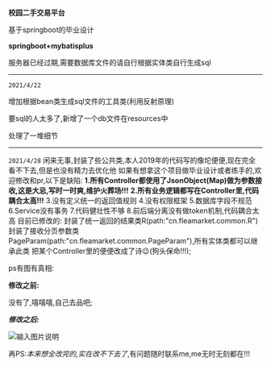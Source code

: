 **校园二手交易平台**

基于springboot的毕业设计

**springboot+mybatisplus**

服务器已经过期,需要数据库文件的请自行根据实体类自行生成sql

-----------------------------------------------
`2021/4/22`

增加根据bean类生成sql文件的工具类(利用反射原理)

要sql的人太多了,新增了一个db文件在resources中

处理了一堆细节


--------------------------------------------
`2021/4/28`
闲来无事,封装了些公共类,本人2019年的代码写的像坨便便,现在完全看不下去,但是也没有精力去优化他
如果有想拿这个项目做毕业设计或者练手的,欢迎修改和pr,以下是缺陷:
**1.所有Controller都使用了JsonObject(Map)做为参数接收,这是大忌,写时一时爽,维护火葬场!!!**
**2.所有业务逻辑都写在Controller里,代码耦合太高!!!**
3.没有定义统一的返回值规则
4.没有权限框架
5.数据库字段不规范
6.Service没有事务
7.代码健壮性不够
8.前后端分离没有做token机制,代码耦合太高
目前已修改的:
封装了统一返回的结果类R(path:"cn.fleamarket.common.R")
封装了接收分页参数类PageParam(path:"cn.fleamarket.common.PageParam"),所有实体类都可以继承此类
把某个Controller里的便便改成了诗😉(狗头保命!!!);

ps有图有真相:

**修改之前:**

没有了,嘻嘻嘻,自己去品吧;

***修改之后:***

![输入图片说明](https://images.gitee.com/uploads/images/2021/0428/175927_e5f7e624_5074282.png "微信图片_20210319163028.png")

再PS:*本来想全改完的,实在改不下去了*,有问题随时联系me,me无时无刻都在!!!


